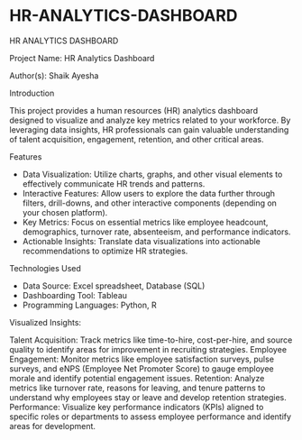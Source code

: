 # HR-ANALYTICS-DASHBOARD
HR ANALYTICS DASHBOARD



Project Name: HR Analytics Dashboard

Author(s): Shaik Ayesha


 Introduction

This project provides a human resources (HR) analytics dashboard designed to visualize and analyze key metrics related to your workforce. By leveraging data insights, HR professionals can gain valuable  understanding of talent acquisition, engagement, retention, and other critical areas.

 Features

* Data Visualization: Utilize charts, graphs, and other visual elements to effectively communicate HR trends and patterns. 
* Interactive Features: Allow users to explore the data further through filters, drill-downs, and other interactive components (depending on your chosen platform).
* Key Metrics: Focus on essential metrics like employee headcount, demographics, turnover rate, absenteeism, and performance indicators. 
* Actionable Insights: Translate data visualizations into actionable recommendations to optimize HR strategies.

 Technologies Used

* Data Source:  Excel spreadsheet, Database (SQL)
* Dashboarding Tool:  Tableau
* Programming Languages:  Python, R

Visualized Insights:

Talent Acquisition: Track metrics like time-to-hire, cost-per-hire, and source quality to identify areas for improvement in recruiting strategies.
Employee Engagement: Monitor metrics like employee satisfaction surveys, pulse surveys, and eNPS (Employee Net Promoter Score) to gauge employee morale and identify potential engagement issues.
Retention: Analyze metrics like turnover rate, reasons for leaving, and tenure patterns to understand why employees stay or leave and develop retention strategies.
Performance: Visualize key performance indicators (KPIs) aligned to specific roles or departments to assess employee performance and identify areas for development.
